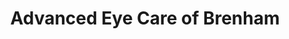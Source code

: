 ---
title: "Advanced Eye Care of Brenham"
url: /brenham/advanced-eye-care-of-brenham/
shop: Optiker
---